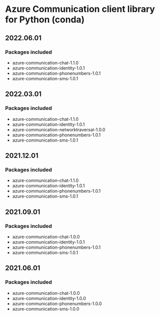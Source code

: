 # Azure Communication client library for Python (conda)

## 2022.06.01

### Packages included

- azure-communication-chat-1.1.0
- azure-communication-identity-1.0.1
- azure-communication-phonenumbers-1.0.1
- azure-communication-sms-1.0.1

## 2022.03.01

### Packages included

- azure-communication-chat-1.1.0
- azure-communication-identity-1.0.1
- azure-communication-networktraversal-1.0.0
- azure-communication-phonenumbers-1.0.1
- azure-communication-sms-1.0.1

## 2021.12.01

### Packages included

- azure-communication-chat-1.1.0
- azure-communication-identity-1.0.1
- azure-communication-phonenumbers-1.0.1
- azure-communication-sms-1.0.1

## 2021.09.01

### Packages included

- azure-communication-chat-1.0.0
- azure-communication-identity-1.0.1
- azure-communication-phonenumbers-1.0.1
- azure-communication-sms-1.0.1

## 2021.06.01

### Packages included

- azure-communication-chat-1.0.0
- azure-communication-identity-1.0.0
- azure-communication-phonenumbers-1.0.0
- azure-communication-sms-1.0.0
